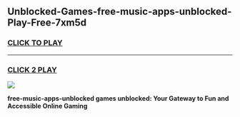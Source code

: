 
## Unblocked-Games-free-music-apps-unblocked-Play-Free-7xm5d
<h3>
<a href="https://premium76.site?title=free-music-apps-unblocked&ref=23A">CLICK TO PLAY</a></h3>
<hr>

<h3>
<a href="https://premium76.site?title=free-music-apps-unblocked&ref=23A">CLICK 2 PLAY</a>
  
</h3>

<a href="https://premium76.site?title=free-music-apps-unblocked&ref=23A"><img src="https://clearcache.store/games.png"></a>


**free-music-apps-unblocked games unblocked: Your Gateway to Fun and Accessible Online Gaming**
